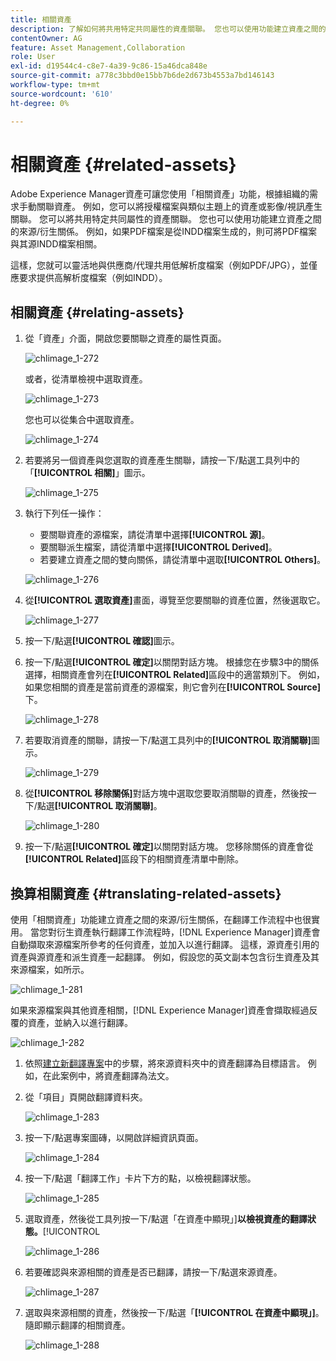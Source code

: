 ```yaml
---
title: 相關資產
description: 了解如何將共用特定共同屬性的資產關聯。 您也可以使用功能建立資產之間的來源/衍生關係。
contentOwner: AG
feature: Asset Management,Collaboration
role: User
exl-id: d19544c4-c8e7-4a39-9c86-15a46dca848e
source-git-commit: a778c3bbd0e15bb7b6de2d673b4553a7bd146143
workflow-type: tm+mt
source-wordcount: '610'
ht-degree: 0%

---
```


# 相關資產 {#related-assets}

Adobe Experience Manager資產可讓您使用「相關資產」功能，根據組織的需求手動關聯資產。 例如，您可以將授權檔案與類似主題上的資產或影像/視訊產生關聯。 您可以將共用特定共同屬性的資產關聯。 您也可以使用功能建立資產之間的來源/衍生關係。 例如，如果PDF檔案是從INDD檔案生成的，則可將PDF檔案與其源INDD檔案相關。

這樣，您就可以靈活地與供應商/代理共用低解析度檔案（例如PDF/JPG），並僅應要求提供高解析度檔案（例如INDD）。

## 相關資產 {#relating-assets}

1. 從「資產」介面，開啟您要關聯之資產的屬性頁面。

   ![chlimage_1-272](assets/chlimage_1-272.png)

   或者，從清單檢視中選取資產。

   ![chlimage_1-273](assets/chlimage_1-273.png)

   您也可以從集合中選取資產。

   ![chlimage_1-274](assets/chlimage_1-274.png)

1. 若要將另一個資產與您選取的資產產生關聯，請按一下/點選工具列中的「**[!UICONTROL 相關]**」圖示。

   ![chlimage_1-275](assets/chlimage_1-275.png)

1. 執行下列任一操作：

   * 要關聯資產的源檔案，請從清單中選擇&#x200B;**[!UICONTROL 源]**。
   * 要關聯派生檔案，請從清單中選擇&#x200B;**[!UICONTROL Derived]**。
   * 若要建立資產之間的雙向關係，請從清單中選取&#x200B;**[!UICONTROL Others]**。

   ![chlimage_1-276](assets/chlimage_1-276.png)

1. 從&#x200B;**[!UICONTROL 選取資產]**&#x200B;畫面，導覽至您要關聯的資產位置，然後選取它。

   ![chlimage_1-277](assets/chlimage_1-277.png)

1. 按一下/點選&#x200B;**[!UICONTROL 確認]**&#x200B;圖示。
1. 按一下/點選&#x200B;**[!UICONTROL 確定]**&#x200B;以關閉對話方塊。 根據您在步驟3中的關係選擇，相關資產會列在&#x200B;**[!UICONTROL Related]**&#x200B;區段中的適當類別下。 例如，如果您相關的資產是當前資產的源檔案，則它會列在&#x200B;**[!UICONTROL Source]**&#x200B;下。

   ![chlimage_1-278](assets/chlimage_1-278.png)

1. 若要取消資產的關聯，請按一下/點選工具列中的&#x200B;**[!UICONTROL 取消關聯]**&#x200B;圖示。

   ![chlimage_1-279](assets/chlimage_1-279.png)

1. 從&#x200B;**[!UICONTROL 移除關係]**&#x200B;對話方塊中選取您要取消關聯的資產，然後按一下/點選&#x200B;**[!UICONTROL 取消關聯]**。

   ![chlimage_1-280](assets/chlimage_1-280.png)

1. 按一下/點選&#x200B;**[!UICONTROL 確定]**&#x200B;以關閉對話方塊。 您移除關係的資產會從&#x200B;**[!UICONTROL Related]**&#x200B;區段下的相關資產清單中刪除。

## 換算相關資產 {#translating-related-assets}

使用「相關資產」功能建立資產之間的來源/衍生關係，在翻譯工作流程中也很實用。 當您對衍生資產執行翻譯工作流程時，[!DNL Experience Manager]資產會自動擷取來源檔案所參考的任何資產，並加入以進行翻譯。 這樣，源資產引用的資產與源資產和派生資產一起翻譯。 例如，假設您的英文副本包含衍生資產及其來源檔案，如所示。

![chlimage_1-281](assets/chlimage_1-281.png)

如果來源檔案與其他資產相關，[!DNL Experience Manager]資產會擷取經過反覆的資產，並納入以進行翻譯。

![chlimage_1-282](assets/chlimage_1-282.png)

1. 依照[建立新翻譯專案](translation-projects.md#create-a-new-translation-project)中的步驟，將來源資料夾中的資產翻譯為目標語言。 例如，在此案例中，將資產翻譯為法文。
1. 從「項目」頁開啟翻譯資料夾。

   ![chlimage_1-283](assets/chlimage_1-283.png)

1. 按一下/點選專案圖磚，以開啟詳細資訊頁面。

   ![chlimage_1-284](assets/chlimage_1-284.png)

1. 按一下/點選「翻譯工作」卡片下方的點，以檢視翻譯狀態。

   ![chlimage_1-285](assets/chlimage_1-285.png)

1. 選取資產，然後從工具列按一下/點選「在資產中顯現」]**以檢視資產的翻譯狀態。**[!UICONTROL 

   ![chlimage_1-286](assets/chlimage_1-286.png)

1. 若要確認與來源相關的資產是否已翻譯，請按一下/點選來源資產。

   ![chlimage_1-287](assets/chlimage_1-287.png)

1. 選取與來源相關的資產，然後按一下/點選「**[!UICONTROL 在資產中顯現」]**。 隨即顯示翻譯的相關資產。

   ![chlimage_1-288](assets/chlimage_1-288.png)
